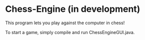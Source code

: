 # Chess-Engine (in development)
This program lets you play against the computer in chess!

To start a game, simply compile and run ChessEngineGUI.java.
